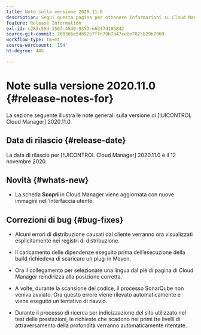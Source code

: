 ```yaml
---
title: Note sulla versione 2020.11.0
description: Segui questa pagina per ottenere informazioni su Cloud Manager 2020.11.0.
feature: Release Information
exl-id: c283c55d-156f-4540-9353-e6337d185842
source-git-commit: 200366e5db92b7ffc79b7a47ce8e7825b29b7969
workflow-type: tm+mt
source-wordcount: '154'
ht-degree: 44%

---
```


# Note sulla versione 2020.11.0 {#release-notes-for}

La sezione seguente illustra le note generali sulla versione di [!UICONTROL Cloud Manager] 2020.11.0.

## Data di rilascio {#release-date}

La data di rilascio per [!UICONTROL Cloud Manager] 2020.11.0 è il 12 novembre 2020.

## Novità {#whats-new}

* La scheda **Scopri** in Cloud Manager viene aggiornata con nuove immagini nell&#39;interfaccia utente.

## Correzioni di bug {#bug-fixes}

* Alcuni errori di distribuzione causati dal cliente verranno ora visualizzati esplicitamente nei registri di distribuzione.

* Il caricamento delle dipendenze eseguito prima dell’esecuzione della build richiedeva di scaricare un plug-in Maven.

* Ora il collegamento per selezionare una lingua dal piè di pagina di Cloud Manager reindirizza alla posizione corretta.

* A volte, durante la scansione del codice, il processo SonarQube non veniva avviato. Ora questo errore viene rilevato automaticamente e viene eseguito un tentativo di riavvio.

* Durante il processo di ricerca per indicizzazione del sito utilizzato nel test delle prestazioni, le richieste che scadono nei primi tre livelli di attraversamento della profondità verranno automaticamente ritentate.
